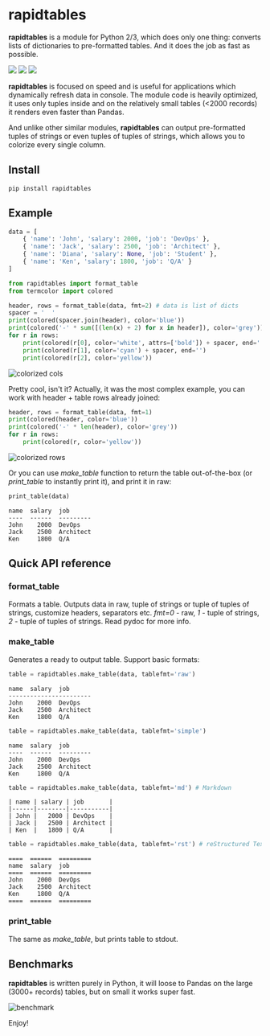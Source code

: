# rapidtables

**rapidtables** is a module for Python 2/3, which does only one thing: converts
lists of dictionaries to pre-formatted tables. And it does the job as fast as
possible.

<img src="https://img.shields.io/pypi/v/rapidtables.svg" /> <img src="https://img.shields.io/badge/license-MIT-green" /> <img src="https://img.shields.io/badge/python-2.7%20%7C%203.5%20%7C%203.6%20%7C%203.7-blue.svg" />

**rapidtables** is focused on speed and is useful for applications which
dynamically refresh data in console. The module code is heavily optimized, it
uses only tuples inside and on the relatively small tables (<2000 records) it
renders even faster than Pandas.

And unlike other similar modules, **rapidtables** can output pre-formatted
tuples of strings or even tuples of tuples of strings, which allows you to
colorize every single column.

## Install

```shell
pip install rapidtables
```

## Example

```python
data = [
    { 'name': 'John', 'salary': 2000, 'job': 'DevOps' },
    { 'name': 'Jack', 'salary': 2500, 'job': 'Architect' },
    { 'name': 'Diana', 'salary': None, 'job': 'Student' },
    { 'name': 'Ken', 'salary': 1800, 'job': 'Q/A' }
]

from rapidtables import format_table
from termcolor import colored

header, rows = format_table(data, fmt=2) # data is list of dicts
spacer = '  '
print(colored(spacer.join(header), color='blue'))
print(colored('-' * sum([(len(x) + 2) for x in header]), color='grey'))
for r in rows:
    print(colored(r[0], color='white', attrs=['bold']) + spacer, end='')
    print(colored(r[1], color='cyan') + spacer, end='')
    print(colored(r[2], color='yellow'))
```

![colorized cols](https://github.com/alttch/rapidtables/blob/master/colored.png?raw=true)

Pretty cool, isn't it? Actually, it was the most complex example, you can
work with header + table rows already joined:

```python
header, rows = format_table(data, fmt=1)
print(colored(header, color='blue'))
print(colored('-' * len(header), color='grey'))
for r in rows:
    print(colored(r, color='yellow'))
```

![colorized rows](https://github.com/alttch/rapidtables/blob/master/colored-rows.png?raw=true)

Or you can use *make_table* function to return the table out-of-the-box (or
*print_table* to instantly print it), and print it in raw:

```python
print_table(data)
```

```
name  salary  job
----  ------  ---------
John    2000  DevOps
Jack    2500  Architect
Ken     1800  Q/A
```

## Quick API reference

### format_table

Formats a table. Outputs data in raw, tuple of strings or tuple of tuples of
strings, customize headers, separators etc. *fmt=0* - raw, *1* - tuple of
strings, *2* - tuple of tuples of strings. Read pydoc for more info.

### make_table

Generates a ready to output table. Support basic formats:

```python
table = rapidtables.make_table(data, tablefmt='raw')
```
```
name  salary  job
-----------------------
John    2000  DevOps
Jack    2500  Architect
Ken     1800  Q/A
```

```python
table = rapidtables.make_table(data, tablefmt='simple')
```
```
name  salary  job
----  ------  ---------
John    2000  DevOps
Jack    2500  Architect
Ken     1800  Q/A
``` 

```python
table = rapidtables.make_table(data, tablefmt='md') # Markdown
```
```
| name | salary | job       |
|------|--------|-----------|
| John |   2000 | DevOps    |
| Jack |   2500 | Architect |
| Ken  |   1800 | Q/A       |
```

```python
table = rapidtables.make_table(data, tablefmt='rst') # reStructured Text
```
```
====  ======  =========
name  salary  job
====  ======  =========
John    2000  DevOps
Jack    2500  Architect
Ken     1800  Q/A
====  ======  =========
```

### print_table

The same as *make_table*, but prints table to stdout.

## Benchmarks

**rapidtables** is written purely in Python, it will loose to Pandas on the
large (3000+ records) tables, but on small it works super fast.

![benchmark](https://github.com/alttch/rapidtables/blob/master/benchmark.png?raw=true)

Enjoy!
